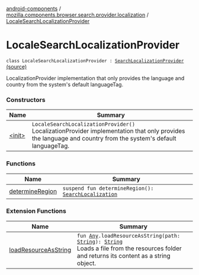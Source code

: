 [android-components](../../index.md) / [mozilla.components.browser.search.provider.localization](../index.md) / [LocaleSearchLocalizationProvider](./index.md)

# LocaleSearchLocalizationProvider

`class LocaleSearchLocalizationProvider : `[`SearchLocalizationProvider`](../-search-localization-provider/index.md) [(source)](https://github.com/mozilla-mobile/android-components/blob/master/components/browser/search/src/main/java/mozilla/components/browser/search/provider/localization/LocaleSearchLocalizationProvider.kt#L13)

LocalizationProvider implementation that only provides the language and country from the system's
default languageTag.

### Constructors

| Name | Summary |
|---|---|
| [&lt;init&gt;](-init-.md) | `LocaleSearchLocalizationProvider()`<br>LocalizationProvider implementation that only provides the language and country from the system's default languageTag. |

### Functions

| Name | Summary |
|---|---|
| [determineRegion](determine-region.md) | `suspend fun determineRegion(): `[`SearchLocalization`](../-search-localization/index.md) |

### Extension Functions

| Name | Summary |
|---|---|
| [loadResourceAsString](../../mozilla.components.support.test.file/kotlin.-any/load-resource-as-string.md) | `fun `[`Any`](https://kotlinlang.org/api/latest/jvm/stdlib/kotlin/-any/index.html)`.loadResourceAsString(path: `[`String`](https://kotlinlang.org/api/latest/jvm/stdlib/kotlin/-string/index.html)`): `[`String`](https://kotlinlang.org/api/latest/jvm/stdlib/kotlin/-string/index.html)<br>Loads a file from the resources folder and returns its content as a string object. |
